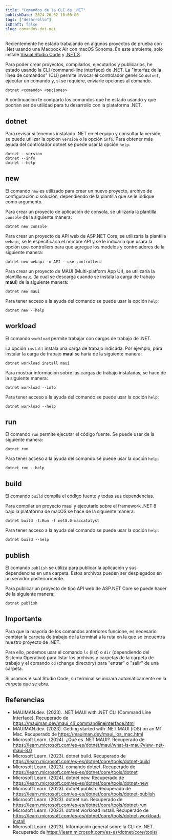 ```yaml
---
title: "Comandos de la CLI de .NET"
publishDate: 2024-26-02 10:00:00
tags: ["desarrollo"]
isDraft: false
slug: comandos-dot-net
---
```


Recientemente he estado trabajando en algunos proyectos de prueba con .Net usando una Macbook Air con macOS Sonoma. En este ambiente, solo instalé [Visual Studio Code](https://code.visualstudio.com/) y [.NET 8](https://dotnet.microsoft.com/es-es/download/dotnet/8.0).

Para poder crear proyectos, compilarlos, ejecutarlos y publicarlos, he estado usando la CLI (command-line interface) de .NET. La "interfaz de la línea de comandos" (CLI) permite invocar el controlador genérico `dotnet`, ejecutar un comando y, si se requiere, enviarle opciones al comando.

```showLineNumbers title="CLI de .NET"
dotnet <comando> <opciones>
```

A continuación te comparto los comandos que he estado usando y que podrían ser de utilidad para tu desarrollo con la plataforma .NET.

## dotnet

Para revisar si tenemos instalado .NET en el equipo y consultar la versión, se puede utilizar la opción `version` o la opción `info`. Para obtener más ayuda del controlador dotnet se puede usar la opción `help`.

```showLineNumbers title="CLI de .NET"
dotnet --version
dotnet --info
dotnet --help
```

## new

El comando `new` es utilizado para crear un nuevo proyecto, archivo de configuración o solución, dependiendo de la plantilla que se le indique como argumento.

Para crear un proyecto de aplicación de consola, se utilizaría la plantilla `console` de la siguiente manera:

```showLineNumbers title="CLI de .NET"
dotnet new console
```

Para crear un proyecto de API web de ASP.NET Core, se utilizaría la plantilla `webapi`, se le especificaría el nombre *API* y se le indicaría que usara la opción use-controllers para que agregue los modelos y controladores de la siguiente manera:

```showLineNumbers title="CLI de .NET"
dotnet new webapi -n API --use-controllers
```

Para crear un proyecto de MAUI (Multi-platform App UI), se utilizaría la plantilla `maui` (la cual se descarga cuando se instala la carga de trabajo **maui**) de la siguiente manera:

```showLineNumbers title="CLI de .NET"
dotnet new maui
```

Para tener acceso a la ayuda del comando se puede usar la opción `help`:

```showLineNumbers title="CLI de .NET"
dotnet new --help
```

## workload

El comando `workload` permite trabajar con cargas de trabajo de .NET.

La opción `install` instala una carga de trabajo indicada. Por ejemplo, para instalar la carga de trabajo **maui** se haría de la siguiente manera:

```showLineNumbers title="CLI de .NET"
dotnet workload install maui
```

Para mostrar información sobre las cargas de trabajo instaladas, se hace de la siguiente manera:

```showLineNumbers title="CLI de .NET"
dotnet workload --info
```

Para tener acceso a la ayuda del comando se puede usar la opción `help`:

```showLineNumbers title="CLI de .NET"
dotnet workload --help
```

## run

El comando `run` permite ejecutar el código fuente. Se puede usar de la siguiente manera:

```showLineNumbers title="CLI de .NET"
dotnet run
```

Para tener acceso a la ayuda del comando se puede usar la opción `help`:

```showLineNumbers title="CLI de .NET"
dotnet run --help
```

## build

El comando `build` compila el código fuente y todas sus dependencias.

Para compilar un proyecto maui y ejecutarlo sobre el framework .NET 8 bajo la plataforma de macOS se hace de la siguiente manera:

```showLineNumbers title="CLI de .NET"
dotnet build -t:Run -f net8.0-maccatalyst  
```

Para tener acceso a la ayuda del comando se puede usar la opción `help`:

```showLineNumbers title="CLI de .NET"
dotnet build --help
```

## publish

El comando `publish` se utiliza para publicar la aplicación y sus dependencias en una carpeta. Estos archivos pueden ser desplegados en un servidor posteriormente.

Para publicar un proyecto de tipo API web de ASP.NET Core se puede hacer de la siguiente manera:

```showLineNumbers title="CLI de .NET"
dotnet publish  
```

## Importante

Para que la mayoría de los comandos anteriores funcione, es necesario cambiar la carpeta de trabajo de la terminal a la ruta en la que se encuentra nuestro proyecto de .NET. 

Para ello, podemos usar el comando `ls` (list) o `dir` (dependiendo del Sistema Operativo) para listar los archivos y carpetas de la carpeta de trabajo y el comando `cd` (change directory) para  "entrar" o "salir" de una carpeta. 

Si usamos Visual Studio Code, su terminal se iniciará automáticamente en la carpeta que se abra.


## Referencias
* MAUIMAN.dev. (2023). .NET MAUI with .NET CLI (Command Line Interface). Recuperado de https://mauiman.dev/maui_cli_commandlineinterface.html
* MAUIMAN.dev. (2023). Getting started with .NET MAUI (iOS) on an M1 Mac. Recuperado de https://mauiman.dev/maui_ios_mac.html
* Microsoft Learn. (2024). ¿Qué es .NET MAUI?. Recuperado de https://learn.microsoft.com/es-es/dotnet/maui/what-is-maui?view=net-maui-8.0
* Microsoft Learn. (2023). dotnet build. Recuperado de https://learn.microsoft.com/es-es/dotnet/core/tools/dotnet-build
* Microsoft Learn. (2023). comando dotnet. Recuperado de https://learn.microsoft.com/es-es/dotnet/core/tools/dotnet
* Microsoft Learn. (2024). dotnet new. Recuperado de https://learn.microsoft.com/es-es/dotnet/core/tools/dotnet-new
* Microsoft Learn. (2023). dotnet publish. Recuperado de https://learn.microsoft.com/es-es/dotnet/core/tools/dotnet-publish
* Microsoft Learn. (2023). dotnet run. Recuperado de https://learn.microsoft.com/es-es/dotnet/core/tools/dotnet-run
* Microsoft Learn. (2023). dotnet workload install. Recuperado de https://learn.microsoft.com/es-es/dotnet/core/tools/dotnet-workload-install
* Microsoft Learn. (2023). Información general sobre la CLI de .NET. Recuperado de https://learn.microsoft.com/es-es/dotnet/core/tools/